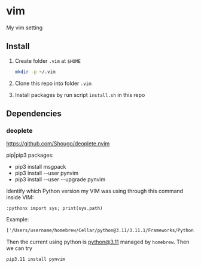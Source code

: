 # vim

My vim setting

## Install

1. Create folder `.vim` at `$HOME`

    ```sh
    mkdir -p ~/.vim
    ```

2. Clone this repo into folder `.vim`
3. Install packages by run script `install.sh` in this repo

## Dependencies

### deoplete

<https://github.com/Shougo/deoplete.nvim>

pip|pip3 packages:

- pip3 install msgpack
- pip3 install --user pynvim
- pip3 install --user --upgrade pynvim
  
Identify which Python version my VIM was using through this command inside VIM:

```vim
:pythonx import sys; print(sys.path)
```

Example:

```txt
['/Users/username/homebrew/Cellar/python@3.11/3.11.1/Frameworks/Python.framework/Versions/3.11/lib/python311.zip', '/Users/username/homebrew/Cellar/python@3.11/3.11.1/Frameworks/Python.framework/Versions/3.11/lib/python3.11', '/Users/username/homebrew/Cellar/python@3.11/3.11.1/Frameworks/Python.framework/Versions/3.11/lib/python3.11/lib-dynload', '/Users/username/homebrew/Cellar/python@3.11/3.11.1/Frameworks/Python.framework/Versions/3.11/lib/python3.11/site-packages', '_vim_path_']
```

Then the current using python is python@3.11 managed by `homebrew`. Then we can try

```sh
pip3.11 install pynvim
```
